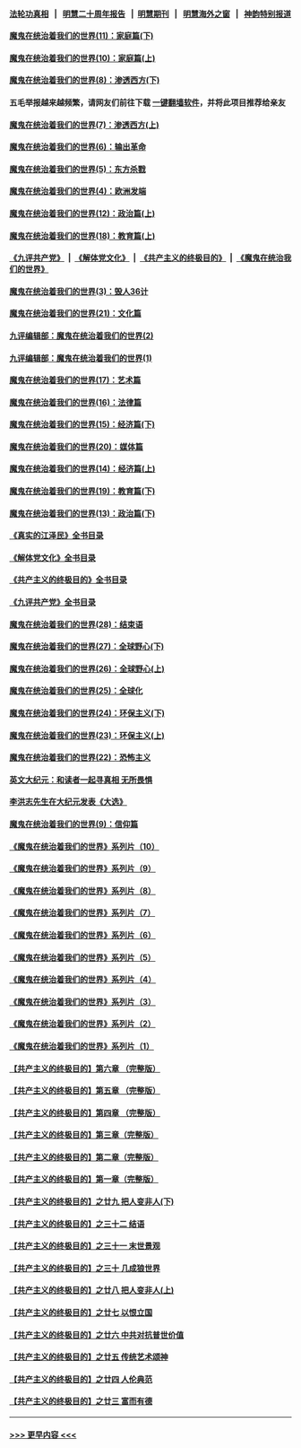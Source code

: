 #### [法轮功真相](https://github.com/gfw-breaker/truth/blob/master/README.md?t=0) &nbsp;&nbsp;|&nbsp;&nbsp; [明慧二十周年报告](https://github.com/gfw-breaker/mh-reports/blob/master/README.md?t=0) &nbsp;&nbsp;|&nbsp;&nbsp;[明慧期刊](https://github.com/gfw-breaker/mh-qikan) &nbsp;&nbsp;|&nbsp;&nbsp; [明慧海外之窗](https://github.com/gfw-breaker/mh-news/blob/master/README.md?t=0) &nbsp;&nbsp;|&nbsp;&nbsp; [神韵特别报道](https://github.com/gfw-breaker/mh-news/blob/master/shenyun.md?t=0)
#### [魔鬼在统治着我们的世界(11)：家庭篇(下)](../pages/nsc422/n10440961.md?t=11231150) 
#### [魔鬼在统治着我们的世界(10)：家庭篇(上)](../pages/nsc422/n10435448.md?t=11231150) 
#### [魔鬼在统治着我们的世界(8)：渗透西方(下)](../pages/nsc422/n10429603.md?t=11231150) 
#### 五毛举报越来越频繁，请网友们前往下载 [一键翻墙软件](https://github.com/gfw-breaker/ssr-accounts)，并将此项目推荐给亲友
#### [魔鬼在统治着我们的世界(7)：渗透西方(上)](../pages/nsc422/n10426013.md?t=11231150) 
#### [魔鬼在统治着我们的世界(6)：输出革命](../pages/nsc422/n10421536.md?t=11231150) 
#### [魔鬼在统治着我们的世界(5)：东方杀戮](../pages/nsc422/n10417707.md?t=11231150) 
#### [魔鬼在统治着我们的世界(4)：欧洲发端](../pages/nsc422/n10414890.md?t=11231150) 
#### [魔鬼在统治着我们的世界(12)：政治篇(上)](../pages/nsc422/n10444576.md?t=11231150) 
#### [魔鬼在统治着我们的世界(18)：教育篇(上)](../pages/nsc422/n10526970.md?t=11231150) 
#### [《九评共产党》](https://github.com/begood0513/9ping.md/blob/master/README.md) &nbsp;|&nbsp; [《解体党文化》](../../../../jtdwh.md/blob/master/README.md)  &nbsp;|&nbsp; [《共产主义的终极目的》](../../../../gczydzjmd.md/blob/master/README.md) &nbsp;|&nbsp; [《魔鬼在统治我们的世界》](../../../../mgztzwmdsj.md/blob/master/README.md) 
#### [魔鬼在统治着我们的世界(3)：毁人36计](../pages/nsc422/n10411583.md?t=11231150) 
#### [魔鬼在统治着我们的世界(21)：文化篇](../pages/nsc422/n10597706.md?t=11231150) 
#### [九评编辑部：魔鬼在统治着我们的世界(2)](../pages/nsc422/n10410036.md?t=11231150) 
#### [九评编辑部：魔鬼在统治着我们的世界(1)](../pages/nsc422/n10406825.md?t=11231150) 
#### [魔鬼在统治着我们的世界(17)：艺术篇](../pages/nsc422/n10499093.md?t=11231150) 
#### [魔鬼在统治着我们的世界(16)：法律篇](../pages/nsc422/n10485969.md?t=11231150) 
#### [魔鬼在统治着我们的世界(15)：经济篇(下)](../pages/nsc422/n10469975.md?t=11231150) 
#### [魔鬼在统治着我们的世界(20)：媒体篇](../pages/nsc422/n10586579.md?t=11231150) 
#### [魔鬼在统治着我们的世界(14)：经济篇(上)](../pages/nsc422/n10457370.md?t=11231150) 
#### [魔鬼在统治着我们的世界(19)：教育篇(下)](../pages/nsc422/n10564808.md?t=11231150) 
#### [魔鬼在统治着我们的世界(13)：政治篇(下)](../pages/nsc422/n10448270.md?t=11231150) 
#### [《真实的江泽民》全书目录](../pages/nsc422/n13721399.md?t=11231150) 
#### [《解体党文化》全书目录](../pages/nsc422/n13721157.md?t=11231150) 
#### [《共产主义的终极目的》全书目录](../pages/nsc422/n13721048.md?t=11231150) 
#### [《九评共产党》全书目录](../pages/nsc422/n13708085.md?t=11231150) 
#### [魔鬼在统治着我们的世界(28)：结束语](../pages/nsc422/n10936246.md?t=11231150) 
#### [魔鬼在统治着我们的世界(27)：全球野心(下)](../pages/nsc422/n10928319.md?t=11231150) 
#### [魔鬼在统治着我们的世界(26)：全球野心(上)](../pages/nsc422/n10900318.md?t=11231150) 
#### [魔鬼在统治着我们的世界(25)：全球化](../pages/nsc422/n10788205.md?t=11231150) 
#### [魔鬼在统治着我们的世界(24)：环保主义(下)](../pages/nsc422/n10695307.md?t=11231150) 
#### [魔鬼在统治着我们的世界(23)：环保主义(上)](../pages/nsc422/n10688613.md?t=11231150) 
#### [魔鬼在统治着我们的世界(22)：恐怖主义](../pages/nsc422/n10614727.md?t=11231150) 
#### [英文大纪元：和读者一起寻真相 无所畏惧](../pages/nsc422/n12542027.md?t=11231150) 
#### [李洪志先生在大纪元发表《大选》](../pages/nsc422/n12534746.md?t=11231150) 
#### [魔鬼在统治着我们的世界(9)：信仰篇](../pages/nsc422/n10432159.md?t=11231150) 
#### [《魔鬼在统治着我们的世界》系列片（10）](../pages/nsc422/n12292670.md?t=11231150) 
#### [《魔鬼在统治着我们的世界》系列片（9）](../pages/nsc422/n12290859.md?t=11231150) 
#### [《魔鬼在统治着我们的世界》系列片（8）](../pages/nsc422/n12287445.md?t=11231150) 
#### [《魔鬼在统治着我们的世界》系列片（7）](../pages/nsc422/n12283425.md?t=11231150) 
#### [《魔鬼在统治着我们的世界》系列片（6）](../pages/nsc422/n12282314.md?t=11231150) 
#### [《魔鬼在统治着我们的世界》系列片（5）](../pages/nsc422/n12281419.md?t=11231150) 
#### [《魔鬼在统治着我们的世界》系列片（4）](../pages/nsc422/n12274024.md?t=11231150) 
#### [《魔鬼在统治着我们的世界》系列片（3）](../pages/nsc422/n12271322.md?t=11231150) 
#### [《魔鬼在统治着我们的世界》系列片（2）](../pages/nsc422/n12269049.md?t=11231150) 
#### [《魔鬼在统治着我们的世界》系列片（1）](../pages/nsc422/n12267575.md?t=11231150) 
#### [【共产主义的终极目的】第六章 （完整版）](../pages/nsc422/n11428913.md?t=11231150) 
#### [【共产主义的终极目的】第五章 （完整版）](../pages/nsc422/n11428912.md?t=11231150) 
#### [【共产主义的终极目的】第四章 （完整版）](../pages/nsc422/n11428907.md?t=11231150) 
#### [【共产主义的终极目的】第三章（完整版）](../pages/nsc422/n11428848.md?t=11231150) 
#### [【共产主义的终极目的】第二章（完整版）](../pages/nsc422/n11428831.md?t=11231150) 
#### [【共产主义的终极目的】第一章（完整版）](../pages/nsc422/n11417651.md?t=11231150) 
#### [【共产主义的终极目的】之廿九 把人变非人(下)](../pages/nsc422/n11344140.md?t=11231150) 
#### [【共产主义的终极目的】之三十二 结语](../pages/nsc422/n11360535.md?t=11231150) 
#### [【共产主义的终极目的】之三十一 末世景观](../pages/nsc422/n11351129.md?t=11231150) 
#### [【共产主义的终极目的】之三十 几成狼世界](../pages/nsc422/n11348280.md?t=11231150) 
#### [【共产主义的终极目的】之廿八 把人变非人(上)](../pages/nsc422/n11340492.md?t=11231150) 
#### [【共产主义的终极目的】之廿七 以恨立国](../pages/nsc422/n11336944.md?t=11231150) 
#### [【共产主义的终极目的】之廿六 中共对抗普世价值](../pages/nsc422/n11324785.md?t=11231150) 
#### [【共产主义的终极目的】之廿五 传统艺术颂神](../pages/nsc422/n11296396.md?t=11231150) 
#### [【共产主义的终极目的】之廿四 人伦典范](../pages/nsc422/n11296397.md?t=11231150) 
#### [【共产主义的终极目的】之廿三 富而有德](../pages/nsc422/n11283598.md?t=11231150) 

----
#### [ >>> 更早内容 <<< ](../indexes/nsc422-earlier.md)
